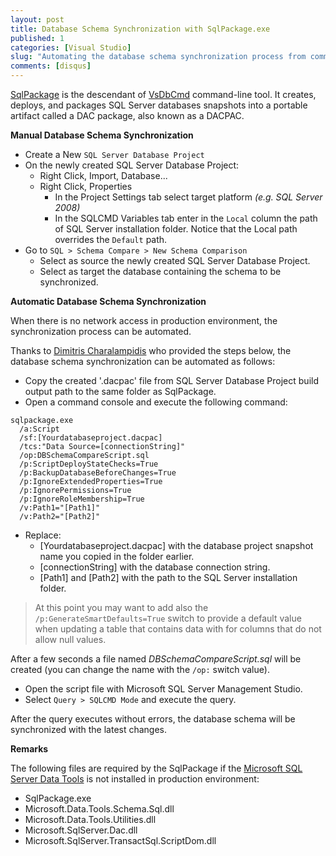 ```yaml
---
layout: post
title: Database Schema Synchronization with SqlPackage.exe
published: 1
categories: [Visual Studio]
slug: "Automating the database schema synchronization process from command line, in production environments, where there is no network or SQL Server data tools installed."
comments: [disqus]
---
```


[SqlPackage](http://msdn.microsoft.com/en-us/library/hh550080.aspx) is the descendant of [VsDbCmd](http://msdn.microsoft.com/en-us/library/dd193283.aspx) command-line tool. It creates, deploys, and packages SQL Server databases snapshots into a portable artifact called a DAC package, also known as a DACPAC.

**Manual Database Schema Synchronization**

* Create a New `SQL Server Database Project`
* On the newly created SQL Server Database Project:
  * Right Click, Import, Database...
  * Right Click, Properties
    * In the Project Settings tab select target platform *(e.g. SQL Server 2008)*
    * In the SQLCMD Variables tab enter in the `Local` column the path of SQL Server installation folder. Notice that the Local path overrides the `Default` path.
* Go to `SQL > Schema Compare > New Schema Comparison`
  * Select as source the newly created SQL Server Database Project.
  * Select as target the database containing the schema to be synchronized.

**Automatic Database Schema Synchronization**

When there is no network access in production environment, the synchronization process can be automated.

Thanks to [Dimitris Charalampidis](mailto:jimikar@gmail.com) who provided the steps below, the database schema synchronization can be automated as follows:

* Copy the created '.dacpac' file from SQL Server Database Project build output path to the same folder as SqlPackage.
* Open a command console and execute the following command:

```
sqlpackage.exe 
  /a:Script 
  /sf:[Yourdatabaseproject.dacpac] 
  /tcs:"Data Source=[connectionString]"
  /op:DBSchemaCompareScript.sql 
  /p:ScriptDeployStateChecks=True 
  /p:BackupDatabaseBeforeChanges=True
  /p:IgnoreExtendedProperties=True
  /p:IgnorePermissions=True 
  /p:IgnoreRoleMembership=True 
  /v:Path1="[Path1]" 
  /v:Path2="[Path2]"
```

* Replace:
  * [Yourdatabaseproject.dacpac] with the database project snapshot name you copied in the folder earlier.
  * [connectionString] with the database connection string.
  * [Path1] and [Path2] with the path to the SQL Server installation folder.

>At this point you may want to add also the `/p:GenerateSmartDefaults=True` switch to provide a default value when updating a table that contains data with for columns that do not allow null values.

After a few seconds a file named *DBSchemaCompareScript.sql* will be created (you can change the name with the `/op:` switch value).

* Open the script file with Microsoft SQL Server Management Studio.
* Select `Query > SQLCMD Mode` and execute the query.

After the query executes without errors, the database schema will be synchronized with the latest changes.

**Remarks**

The following files are required by the SqlPackage if the [Microsoft SQL Server Data Tools](http://msdn.microsoft.com/en-us/data/tools.aspx) is not installed in production environment:

* SqlPackage.exe
* Microsoft.Data.Tools.Schema.Sql.dll
* Microsoft.Data.Tools.Utilities.dll
* Microsoft.SqlServer.Dac.dll
* Microsoft.SqlServer.TransactSql.ScriptDom.dll
